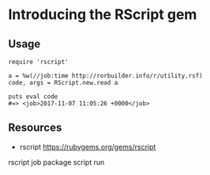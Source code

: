 # Introducing the RScript gem


## Usage

    require 'rscript'

    a = %w(//job:time http://rorbuilder.info/r/utility.rsf)
    code, args = RScript.new.read a

    puts eval code
    #=> <job>2017-11-07 11:05:26 +0000</job>
    

## Resources

* rscript https://rubygems.org/gems/rscript

rscript job package script run
